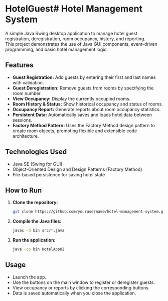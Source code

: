 # HotelGuest# Hotel Management System

A simple Java Swing desktop application to manage hotel guest registration, deregistration, room occupancy, history, and reporting.  
This project demonstrates the use of Java GUI components, event-driven programming, and basic hotel management logic.

## Features

- **Guest Registration:** Add guests by entering their first and last names with validation.
- **Guest Deregistration:** Remove guests from rooms by specifying the room number.
- **View Occupancy:** Display the currently occupied rooms.
- **Room History & Status:** Show historical occupancy and status of rooms.
- **Occupancy Report:** Generate reports about room occupancy statistics.
- **Persistent Data:** Automatically saves and loads hotel data between sessions.
- **Factory Method Pattern:** Uses the Factory Method design pattern to create room objects, promoting flexible and extensible code architecture.

## Technologies Used

- Java SE (Swing for GUI)
- Object-Oriented Design and Design Patterns (Factory Method)
- File-based persistence for saving hotel state

## How to Run

1. **Clone the repository:**
    ```bash
    git clone https://github.com/yourusername/hotel-management-system.git
    ```

2. **Compile the Java files:**
    ```bash
    javac -d bin src/*.java
    ```

3. **Run the application:**
    ```bash
    java -cp bin HotelAppUI
    ```

## Usage

- Launch the app.
- Use the buttons on the main window to register or deregister guests.
- View occupancy or reports by clicking the corresponding buttons.
- Data is saved automatically when you close the application.

